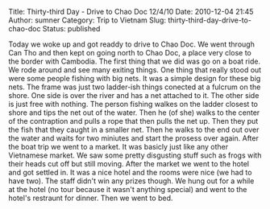 Title: Thirty-third Day - Drive to Chao Doc 12/4/10
Date: 2010-12-04 21:45
Author: sumner
Category: Trip to Vietnam
Slug: thirty-third-day-drive-to-chao-doc
Status: published

Today we woke up and got readdy to drive to Chao Doc. We went through
Can Tho and then kept on going north to Chao Doc, a place very close to
the border with Cambodia. The first thing that we did was go on a boat
ride. We rode around and see many exiting things. One thing that really
stood out were some people fishing with big nets. It was a simple design
for these big nets. The frame was just two ladder-ish things conected at
a fulcrum on the shore. One side is over the river and has a net
attached to it. The other side is just free with nothing. The person
fishing walkes on the ladder closest to shore and tips the net out of
the water. Then he (of she) walks to the center of the contraption and
pulls a rope that then pulls the net up. Then they put the fish that
they caught in a smaller net. Then he walks to the end out over the
water and waits for two miniutes and start the prosess over again. After
the boat trip we went to a market. It was basicly just like any other
Vietnamese market. We saw some pretty disgusting stuff such as frogs
with their heads cut off but still moving. After the market we went to
the hotel and got settled in. It was a nice hotel and the rooms were
nice (we had to have two). The staff didn't win any prizes though. We
hung out for a while at the hotel (no tour because it wasn't anything
special) and went to the hotel's restraunt for dinner. Then we went to
bed.
